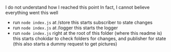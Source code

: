 I do not understand how I reached this point
In fact, I cannot believe everything went this well

- run `node index.js` at /store this starts subscriber to state changes
- run `node index.js` at /logger this starts the logger
- run `node index.js` right at the root of this folder (where this readme is) this starts chokidar to check folders for changes, and publisher for state (this also starts a dummy request to get pictures)
